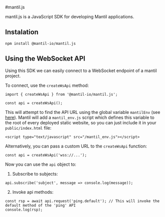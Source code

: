 #mantil.js

mantil.js is a JavaScript SDK for developing Mantil applications.

## Instalation

```
npm install @mantil-io/mantil.js
```

## Using the WebSocket API

Using this SDK we can easily connect to a WebSocket endpoint of a mantil project.

To connect, use the `createWsApi` method:
```
import { createWsApi } from '@mantil-io/mantil.js';

const api = createWsApi();
```

This will attempt to find the API URL using the global variable `mantilEnv` (see [here](https://github.com/mantil-io/mantil.js/blob/master/src/global.d.ts#L10)). Mantil will add a `mantil_env.js` script which defines this variable to the root of every deployed static website, so you can just include it in your `public/index.html` file:
```
<script type="text/javascript" src="/mantil_env.js"></script>
```

Alternatively, you can pass a custom URL to the `createWsApi` function:
```
const api = createWsApi('wss://...');
```

Now you can use the `api` object to:
1. Subscribe to subjects:
```
api.subscribe('subject', message => console.log(message));
```
2. Invoke api methods:
```
const rsp = await api.request('ping.default'); // This will invoke the default method of the 'ping' API
console.log(rsp);
```
